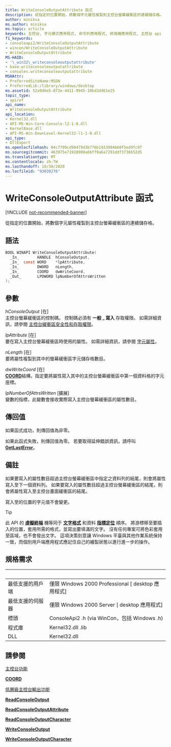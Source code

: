 ```yaml
---
title: WriteConsoleOutputAttribute 函式
description: 從指定的位置開始，將數個字元屬性複製到主控台螢幕緩衝區的連續儲存格。
author: miniksa
ms.author: miniksa
ms.topic: article
keywords: 主控台, 字元模式應用程式, 命令列應用程式, 終端機應用程式, 主控台 api
f1_keywords:
- consoleapi2/WriteConsoleOutputAttribute
- wincon/WriteConsoleOutputAttribute
- WriteConsoleOutputAttribute
MS-HAID:
- '\_win32\_writeconsoleoutputattribute'
- base.writeconsoleoutputattribute
- consoles.writeconsoleoutputattribute
MSHAttr:
- PreferredSiteName:MSDN
- PreferredLib:/library/windows/desktop
ms.assetid: 52a9d6e5-072e-4411-9945-10bd3dd61e25
topic_type:
- apiref
api_name:
- WriteConsoleOutputAttribute
api_location:
- Kernel32.dll
- API-MS-Win-Core-Console-l2-1-0.dll
- KernelBase.dll
- API-MS-Win-DownLevel-Kernel32-l1-1-0.dll
api_type:
- DllExport
ms.openlocfilehash: 04c7799cd98479d3b776b1933994b60f5ed9fc9f
ms.sourcegitcommit: 463975e71920908a6bff9a6a7291ddf3736652d5
ms.translationtype: MT
ms.contentlocale: zh-TW
ms.lasthandoff: 10/30/2020
ms.locfileid: "93039276"
---
```

# <a name="writeconsoleoutputattribute-function"></a>WriteConsoleOutputAttribute 函式

[!INCLUDE [not-recommended-banner](./includes/not-recommended-banner.md)]

從指定的位置開始，將數個字元屬性複製到主控台螢幕緩衝區的連續儲存格。

## <a name="syntax"></a>語法

```C
BOOL WINAPI WriteConsoleOutputAttribute(
  _In_        HANDLE  hConsoleOutput,
  _In_  const WORD    *lpAttribute,
  _In_        DWORD   nLength,
  _In_        COORD   dwWriteCoord,
  _Out_       LPDWORD lpNumberOfAttrsWritten
);
```

## <a name="parameters"></a>參數

*hConsoleOutput* \[在\]  
主控台螢幕緩衝區的控制碼。 控制碼必須有 **一般 \_ 寫入** 存取權限。 如需詳細資訊，請參閱 [主控台緩衝區安全性和存取權限](console-buffer-security-and-access-rights.md)。

*lpAttribute* \[在\]  
要在寫入主控台螢幕緩衝區時使用的屬性。 如需詳細資訊，請參閱 [字元屬性](console-screen-buffers.md#character-attributes)。

*nLength* \[在\]  
要將屬性複製到其中的螢幕緩衝區字元儲存格數目。

*dwWriteCoord* \[在\]  
[**COORD**](coord-str.md)結構，指定要將屬性寫入其中的主控台螢幕緩衝區中第一個資料格的字元座標。

*lpNumberOfAttrsWritten* \[擴展\]  
變數的指標，此變數會接收實際寫入主控台螢幕緩衝區的屬性數目。

## <a name="return-value"></a>傳回值

如果函式成功，則傳回值為非零。

如果此函式失敗，則傳回值為零。 若要取得延伸錯誤資訊，請呼叫 [**GetLastError**](https://msdn.microsoft.com/library/windows/desktop/ms679360)。

## <a name="remarks"></a>備註

如果要寫入的屬性數目超過主控台螢幕緩衝區中指定之資料列的結尾，則會將屬性寫入至下一個資料列。 如果要寫入的屬性數目超過主控台螢幕緩衝區的結尾，則會將屬性寫入至主控台畫面緩衝區的結尾。

寫入至的位置的字元值不會變更。

> [!TIP]
> 此 API 的 **[虛擬終端](console-virtual-terminal-sequences.md)** 機等同于 **[文字格式](console-virtual-terminal-sequences.md#text-formatting)** 和資料 **[指標定位](console-virtual-terminal-sequences.md#cursor-positioning)** 順序。 將游標移至要插入的位置，套用所需的格式，並寫出要填滿的文字。 沒有任何專案可將色彩套用至區域，也不會發出文字。 這項決策刻意讓 Windows 平臺與其他作業系統保持一致，而個別用戶端應用程式應記住自己的繪製狀態以進行進一步的操作。

## <a name="requirements"></a>規格需求

| &nbsp; | &nbsp; |
|-|-|
| 最低支援的用戶端 | 僅限 Windows 2000 Professional \[ desktop 應用程式\] |
| 最低支援的伺服器 | 僅限 Windows 2000 Server \[ desktop 應用程式\] |
| 標頭 | ConsoleApi2 .h (via WinCon，包括 Windows .h)  |
| 程式庫 | Kernel32.dll .lib |
| DLL | Kernel32.dll |

## <a name="see-also"></a>請參閱

[主控台功能](console-functions.md)

[**COORD**](coord-str.md)

[低層級主控台輸出功能](low-level-console-output-functions.md)

[**ReadConsoleOutput**](readconsoleoutput.md)

[**ReadConsoleOutputAttribute**](readconsoleoutputattribute.md)

[**ReadConsoleOutputCharacter**](readconsoleoutputcharacter.md)

[**WriteConsoleOutput**](writeconsoleoutput.md)

[**WriteConsoleOutputCharacter**](writeconsoleoutputcharacter.md)
